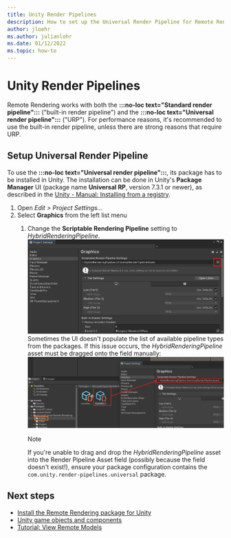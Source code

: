 ```yaml
---
title: Unity Render Pipelines
description: How to set up the Universal Render Pipeline for Remote Rendering
author: jloehr
ms.author: julianlohr
ms.date: 01/12/2022
ms.topic: how-to
---
```


# Unity Render Pipelines

Remote Rendering works with both the **:::no-loc text="Standard render pipeline":::** ("built-in render pipeline") and the **:::no-loc text="Universal render pipeline":::** ("URP"). For performance reasons, it's recommended to use the built-in render pipeline, unless there are strong reasons that require URP.

## Setup Universal Render Pipeline

To use the **:::no-loc text="Universal render pipeline":::**, its package has to be installed in Unity. The installation can be done in Unity's **Package Manager** UI (package name **Universal RP**, version 7.3.1 or newer), as described in the [Unity - Manual:  Installing from a registry](https://docs.unity3d.com/Manual/upm-ui-install.html).

1. Open *Edit > Project Settings...*
1. Select **Graphics** from the left list menu
    1. Change the **Scriptable Rendering Pipeline** setting to *HybridRenderingPipeline*.\
        ![Screenshot of the Unity Project Settings dialog. The Graphics entry is selected in the list on the left. The button to select a Universal Render Pipeline asset is highlighted.](./media/settings-graphics-render-pipeline.png)\
        Sometimes the UI doesn't populate the list of available pipeline types from the packages. If this issue occurs, the *HybridRenderingPipeline* asset must be dragged onto the field manually:\
        ![Screenshot of the Unity asset browser and Project Settings dialog. The HybridRenderingPipeline asset is highlighted in the asset browser. An arrow points from the asset to the UniversalRenderPipelineAsset field in project settings.](./media/hybrid-rendering-pipeline.png)

        > [!NOTE]
        > If you're unable to drag and drop the *HybridRenderingPipeline* asset into the Render Pipeline Asset field (possibly because the field doesn't exist!), ensure your package configuration contains the `com.unity.render-pipelines.universal` package.

## Next steps

* [Install the Remote Rendering package for Unity](install-remote-rendering-unity-package.md)
* [Unity game objects and components](objects-components.md)
* [Tutorial: View Remote Models](../../tutorials/unity/view-remote-models/view-remote-models.md)
